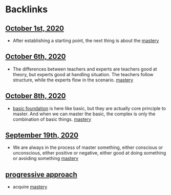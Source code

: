 
# Backlinks
## [October 1st, 2020](<October 1st, 2020.md>)
- After establishing a starting point, the next thing is about the [mastery](<mastery.md>)

## [October 6th, 2020](<October 6th, 2020.md>)
- The differences between teachers and experts are teachers good at theory, but experts good at handling situation. The teachers follow structure, while the experts flow in the scenario. [mastery](<mastery.md>)

## [October 8th, 2020](<October 8th, 2020.md>)
- [basic foundation](<basic foundation.md>) is here like basic, but they are actually core principle to master. And when we can master the basic, the complex is only the combination of basic things. [mastery](<mastery.md>)

## [September 19th, 2020](<September 19th, 2020.md>)
- We are always in the process of master something, either conscious or unconscious, either positive or negative, either good at doing something or avoiding something [mastery](<mastery.md>)

## [progressive approach](<progressive approach.md>)
- acquire [mastery](<mastery.md>)

